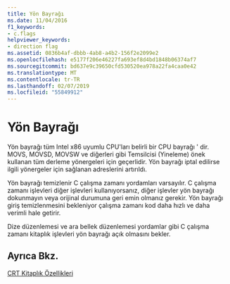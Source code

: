 ```yaml
---
title: Yön Bayrağı
ms.date: 11/04/2016
f1_keywords:
- c.flags
helpviewer_keywords:
- direction flag
ms.assetid: 0836b4af-dbbb-4ab8-a4b2-156f2e2099e2
ms.openlocfilehash: e5177f206e46227fa693ef8d4bd1848b06374af7
ms.sourcegitcommit: bd637e9c39650cfd530520ea978a22fa4caa0e42
ms.translationtype: MT
ms.contentlocale: tr-TR
ms.lasthandoff: 02/07/2019
ms.locfileid: "55849912"
---
```

# <a name="direction-flag"></a>Yön Bayrağı

Yön bayrağı tüm Intel x86 uyumlu CPU'ları belirli bir CPU bayrağı ' dir. MOVS, MOVSD, MOVSW ve diğerleri gibi Temsilcisi (Yineleme) önek kullanan tüm derleme yönergeleri için geçerlidir. Yön bayrağı iptal edilirse ilgili yönergeler için sağlanan adreslerini artırıldı.

Yön bayrağı temizlenir C çalışma zamanı yordamları varsayılır. C çalışma zamanı işlevleri diğer işlevleri kullanıyorsanız, diğer işlevler yön bayrağı dokunmayın veya orijinal durumuna geri emin olmanız gerekir. Yön bayrağı giriş temizlenmesini bekleniyor çalışma zamanı kod daha hızlı ve daha verimli hale getirir.

Dize düzenlemesi ve ara bellek düzenlemesi yordamlar gibi C çalışma zamanı kitaplık işlevleri yön bayrağı açık olmasını bekler.

## <a name="see-also"></a>Ayrıca Bkz.

[CRT Kitaplık Özellikleri](../c-runtime-library/crt-library-features.md)
